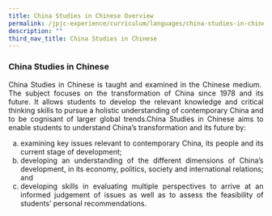 ```yaml
---
title: China Studies in Chinese Overview
permalink: /jpjc-experience/curriculum/languages/china-studies-in-chinese/
description: ""
third_nav_title: China Studies in Chinese
---
```

### **China Studies in Chinese**
<div align=justify>
	<p>
China Studies in Chinese is taught and examined in the Chinese medium.  The subject focuses on the transformation of China since 1978 and its future. It allows students to develop the relevant knowledge and critical thinking skills to pursue a holistic understanding of contemporary China and to be cognisant of larger global trends.China Studies in Chinese aims to enable students to understand China’s transformation and its future by:
	</p>
	<ol style="list-style-type:lower-alpha">
		<li>examining key issues relevant to contemporary China, its people and its current stage of development;</li>
		<li>developing an understanding of the different dimensions of China’s development, in its economy, politics, society and international relations; and</li>
		<li>developing skills in evaluating multiple perspectives to arrive at an informed judgement of issues as well as to assess the feasibility of students’ personal recommendations.</li>